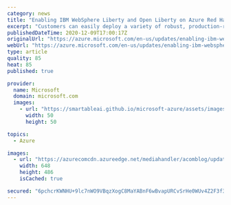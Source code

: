 ```yaml
---
category: news
title: "Enabling IBM WebSphere Liberty and Open Liberty on Azure Red Hat OpenShift"
excerpt: "Customers can easily deploy a variety of robust, production-ready WebSphere Liberty or Open Liberty architectures on Azure Red Hat OpenShift."
publishedDateTime: 2020-12-09T17:00:17Z
originalUrl: "https://azure.microsoft.com/en-us/updates/enabling-ibm-websphere-liberty-and-open-liberty-on-azure-red-hat-openshift/"
webUrl: "https://azure.microsoft.com/en-us/updates/enabling-ibm-websphere-liberty-and-open-liberty-on-azure-red-hat-openshift/"
type: article
quality: 85
heat: 85
published: true

provider:
  name: Microsoft
  domain: microsoft.com
  images:
    - url: "https://smartableai.github.io/microsoft-azure/assets/images/organizations/microsoft.com-50x50.jpg"
      width: 50
      height: 50

topics:
  - Azure

images:
  - url: "https://azurecomcdn.azureedge.net/mediahandler/acomblog/updates/UpdatesV2/blog/670a9b61-e242-49ce-a4f8-ae3ebd7b6505.jpg"
    width: 648
    height: 486
    isCached: true

secured: "6pchcrKWNHU+9lc7nWO9VBqzXogC8MaYABnF6wBvapURCvSrHe0WUv4Z2F3f3FgxTm31VzkrmxoBZhHQQgdTtCM7kmBy5JvPB7IRsT8gjM+HYwCwDzDfmgwTfXnvsIMc5ALGZT6YHlnfdw57qEFowse36I4Vse12Wo76lTa4iRUSKj4eUpbyaomZ+Ba5BTQs8GupnBGLaeC2EgS4BsV8CvYeLQPeZGSQkPg+CQCp6oJp1X0AUw9B3ujVOmVzpFuXTtotbF6yORQegV6edtEnDRWmBLEYW6WckDuEWkqRjEn2bwEF+zwNh7Bv+qJ7S3WiBYl0SDT2i9fjzkUw1zwIpb3c2/y5/SoZRvb0tVl8+pk=;uLRKkICrb454sxiCrF2YSQ=="
---
```


